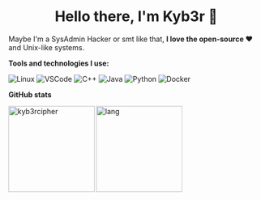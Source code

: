 <h1 align="center">Hello there, I'm Kyb3r 👋 </h1>

Maybe I'm a SysAdmin Hacker or smt like that, **I love the open-source :heart:** and Unix-like systems.

**Tools and technologies I use:**

![Linux](https://img.shields.io/badge/-Linux-311701?style=for-the-badge&color=1e1e2e&logo=linux&logoColor=F8DE68)
![VSCode](https://img.shields.io/badge/-VSCode-311701?style=for-the-badge&color=1e1e2e&logo=visualstudiocode&logoColor=277fff)
![C++](https://img.shields.io/badge/-C++-311701?style=for-the-badge&color=1e1e2e&logo=cplusplus&logoColor=FFFFFF)
![Java](https://img.shields.io/badge/-Java-311701?style=for-the-badge&color=1e1e2e&logo=openjdk&logoColor=EB7A12)
![Python](https://img.shields.io/badge/-Python-311701?style=for-the-badge&color=1e1e2e&logo=python&logoColor=47D4B9)
![Docker](https://img.shields.io/badge/-Docker-311701?style=for-the-badge&color=1e1e2e&logo=docker&logoColor=367bf0)

**GitHub stats**

<img height="170" align="left" src="https://github-readme-stats.vercel.app/api?username=kyb3rcipher&show_icons=true&bg_color=1F2229&border_color=FFFFFF&title_color=FFFFFF&text_color=FFFFFF&icon_color=367bf0" alt="kyb3rcipher" />	
<img src="https://github-readme-stats.vercel.app/api/top-langs/?username=kyb3rcipher&layout=compact&show_icons=true&bg_color=1F2229&border_color=FFFFFF&title_color=FFFFFF&icon_color=367bf0&text_color=FFFFFF&langs_count=6" height="170" align="left" alt="lang" />

<!-- benito <3 -->
